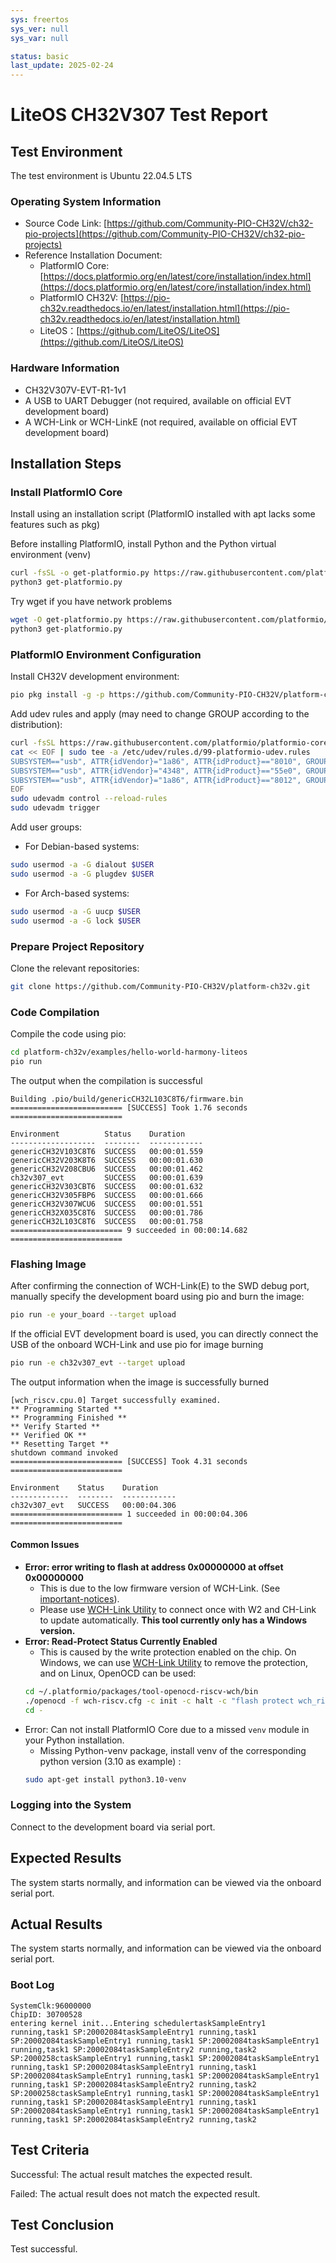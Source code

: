 ```yaml
---
sys: freertos
sys_ver: null
sys_var: null

status: basic
last_update: 2025-02-24
---
```


# LiteOS CH32V307 Test Report

## Test Environment

The test environment is Ubuntu 22.04.5 LTS

### Operating System Information

- Source Code Link: [https://github.com/Community-PIO-CH32V/ch32-pio-projects](https://github.com/Community-PIO-CH32V/ch32-pio-projects)
- Reference Installation Document:
    - PlatformIO Core: [https://docs.platformio.org/en/latest/core/installation/index.html](https://docs.platformio.org/en/latest/core/installation/index.html)
    - PlatformIO CH32V: [https://pio-ch32v.readthedocs.io/en/latest/installation.html](https://pio-ch32v.readthedocs.io/en/latest/installation.html)
    - LiteOS：[https://github.com/LiteOS/LiteOS](https://github.com/LiteOS/LiteOS)

### Hardware Information

- CH32V307V-EVT-R1-1v1
- A USB to UART Debugger (not required, available on official EVT development board)
- A WCH-Link or WCH-LinkE (not required, available on official EVT development board)

## Installation Steps

### Install PlatformIO Core

Install using an installation script (PlatformIO installed with apt lacks some features such as pkg)

Before installing PlatformIO, install Python and the Python virtual environment (venv)

```bash
curl -fsSL -o get-platformio.py https://raw.githubusercontent.com/platformio/platformio-core-installer/master/get-platformio.py
python3 get-platformio.py
```

Try wget if you have network problems

```bash
wget -O get-platformio.py https://raw.githubusercontent.com/platformio/platformio-core-installer/master/get-platformio.py
python3 get-platformio.py
```

### PlatformIO Environment Configuration

Install CH32V development environment:
```bash
pio pkg install -g -p https://github.com/Community-PIO-CH32V/platform-ch32v.git
```

Add udev rules and apply (may need to change GROUP according to the distribution):
```bash
curl -fsSL https://raw.githubusercontent.com/platformio/platformio-core/develop/platformio/assets/system/99-platformio-udev.rules | sudo tee /etc/udev/rules.d/99-platformio-udev.rules
cat << EOF | sudo tee -a /etc/udev/rules.d/99-platformio-udev.rules
SUBSYSTEM=="usb", ATTR{idVendor}="1a86", ATTR{idProduct}=="8010", GROUP="plugdev"
SUBSYSTEM=="usb", ATTR{idVendor}="4348", ATTR{idProduct}=="55e0", GROUP="plugdev"
SUBSYSTEM=="usb", ATTR{idVendor}="1a86", ATTR{idProduct}=="8012", GROUP="plugdev"
EOF
sudo udevadm control --reload-rules
sudo udevadm trigger
```

Add user groups:
- For Debian-based systems:
```bash
sudo usermod -a -G dialout $USER
sudo usermod -a -G plugdev $USER
```
- For Arch-based systems:
```bash
sudo usermod -a -G uucp $USER
sudo usermod -a -G lock $USER
```

### Prepare Project Repository

Clone the relevant repositories:
```bash
git clone https://github.com/Community-PIO-CH32V/platform-ch32v.git
```

### Code Compilation

Compile the code using pio:
```bash
cd platform-ch32v/examples/hello-world-harmony-liteos
pio run
```

The output when the compilation is successful

```log
Building .pio/build/genericCH32L103C8T6/firmware.bin
========================= [SUCCESS] Took 1.76 seconds =========================

Environment          Status    Duration
-------------------  --------  ------------
genericCH32V103C8T6  SUCCESS   00:00:01.559
genericCH32V203K8T6  SUCCESS   00:00:01.630
genericCH32V208CBU6  SUCCESS   00:00:01.462
ch32v307_evt         SUCCESS   00:00:01.639
genericCH32V303CBT6  SUCCESS   00:00:01.632
genericCH32V305FBP6  SUCCESS   00:00:01.666
genericCH32V307WCU6  SUCCESS   00:00:01.551
genericCH32X035C8T6  SUCCESS   00:00:01.786
genericCH32L103C8T6  SUCCESS   00:00:01.758
========================= 9 succeeded in 00:00:14.682 =========================
```

### Flashing Image

After confirming the connection of WCH-Link(E) to the SWD debug port, manually specify the development board using pio and burn the image:
```bash
pio run -e your_board --target upload
```

If the official EVT development board is used, you can directly connect the USB of the onboard WCH-Link and use pio for image burning

```bash
pio run -e ch32v307_evt --target upload
```

The output information when the image is successfully burned

```log
[wch_riscv.cpu.0] Target successfully examined.
** Programming Started **
** Programming Finished **
** Verify Started **
** Verified OK **
** Resetting Target **
shutdown command invoked
========================= [SUCCESS] Took 4.31 seconds =========================

Environment    Status    Duration
-------------  --------  ------------
ch32v307_evt   SUCCESS   00:00:04.306
========================= 1 succeeded in 00:00:04.306 =========================

```


#### Common Issues

- **Error: error writing to flash at address 0x00000000 at offset 0x00000000**
    - This is due to the low firmware version of WCH-Link. (See [important-notices](https://github.com/Community-PIO-CH32V/platform-ch32v?tab=readme-ov-file#important-notices)).
    - Please use [WCH-Link Utility](https://www.wch.cn/downloads/WCH-LinkUtility_ZIP.html) to connect once with W2 and CH-Link to update automatically. **This tool currently only has a Windows version.**
- **Error: Read-Protect Status Currently Enabled**
    - This is caused by the write protection enabled on the chip. On Windows, we can use [WCH-Link Utility](https://www.wch.cn/downloads/WCH-LinkUtility_ZIP.html) to remove the protection, and on Linux, OpenOCD can be used:
    ```bash
    cd ~/.platformio/packages/tool-openocd-riscv-wch/bin
    ./openocd -f wch-riscv.cfg -c init -c halt -c "flash protect wch_riscv 0 last  off " -c exit
    cd -
    ```
- Error: Can not install PlatformIO Core due to a missed `venv` module in your Python installation.
    - Missing Python-venv package,  install venv of the corresponding python version (3.10 as example) :
    ```bash
    sudo apt-get install python3.10-venv
    ```

### Logging into the System

Connect to the development board via serial port.

## Expected Results

The system starts normally, and information can be viewed via the onboard serial port.

## Actual Results

The system starts normally, and information can be viewed via the onboard serial port.

### Boot Log

```log
SystemClk:96000000
ChipID: 30700528
entering kernel init...Entering schedulertaskSampleEntry1 running,task1 SP:20002084taskSampleEntry1 running,task1 SP:20002084taskSampleEntry1 running,task1 SP:20002084taskSampleEntry1 running,task1 SP:20002084taskSampleEntry2 running,task2 SP:2000258ctaskSampleEntry1 running,task1 SP:20002084taskSampleEntry1 running,task1 SP:20002084taskSampleEntry1 running,task1 SP:20002084taskSampleEntry1 running,task1 SP:20002084taskSampleEntry1 running,task1 SP:20002084taskSampleEntry2 running,task2 SP:2000258ctaskSampleEntry1 running,task1 SP:20002084taskSampleEntry1 running,task1 SP:20002084taskSampleEntry1 running,task1 SP:20002084taskSampleEntry1 running,task1 SP:20002084taskSampleEntry1 running,task1 SP:20002084taskSampleEntry2 running,task2
```

## Test Criteria

Successful: The actual result matches the expected result.

Failed: The actual result does not match the expected result.

## Test Conclusion

Test successful.
